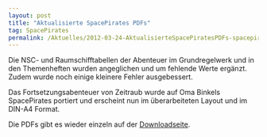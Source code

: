 ```yaml
---
layout: post
title: "Aktualisierte SpacePirates PDFs"
tag: SpacePirates
permalink: /Aktuelles/2012-03-24-AktualisierteSpacePiratesPDFs-spacepirates
---
```


Die NSC- und Raumschifftabellen der Abenteuer im Grundregelwerk und in den Themenheften wurden angeglichen und um fehlende Werte ergänzt. Zudem wurde noch einige kleinere Fehler ausgebessert.

Das Fortsetzungsabenteuer von Zeitraub wurde auf Oma Binkels SpacePirates portiert und erscheint nun im überarbeiteten Layout und im DIN-A4 Format.

Die PDFs gibt es wieder einzeln auf der [Downloadseite](https://spacepirates.jcgames.de/Publikationen/).
